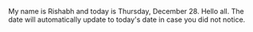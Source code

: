 My name is Rishabh and today is Thursday, December 28. Hello all. The date will automatically update to today's date in case you did not notice.
